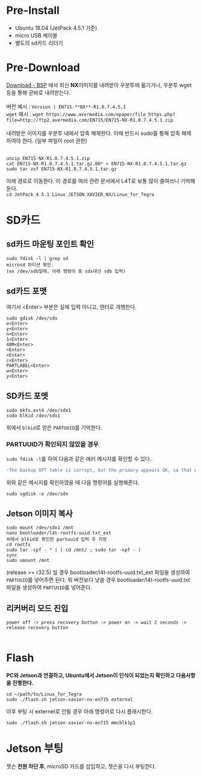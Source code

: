 # Pre-Install
* Ubuntu 18.04 (JetPack 4.5.1 기준)
* micro USB 케이블
* 별도의 sd카드 리더기

# Pre-Download
[Download - BSP](https://www.avermedia.com/professional/download/en715#ans_part%7CparentHorizontalTab4) 에서 최신 **NX**이미지를 내려받아 우분투에 옮기거나, 우분투 wget 등을 통해 곧바로 내려받는다.<br><br>
버전 예시 : ```Version | EN715-**NX**-R1.0.7.4.5.1```<br>
`wget` 예시 : ```wget https://www.avermedia.com/epaper/file_https.php?file=http://ftp2.avermedia.com/EN715/EN715-NX-R1.0.7.4.5.1.zip```
<br><br>
내려받은 이미지를 우분투 내에서 압축 해제한다. 이때 반드시 sudo를 통해 압축 해제 하여야 한다. (일부 파일이 root 권한)<br><br>

<pre><code>unzip EN715-NX-R1.0.7.4.5.1.zip
cat EN715-NX-R1.0.7.4.5.1.tar.gz.00* > EN715-NX-R1.0.7.4.5.1.tar.gz
sudo tar zxf EN715-NX-R1.0.7.4.5.1.tar.gz
</code></pre>

아래 경로로 이동한다. 이 경로를 여러 관련 문서에서 L4T로 보통 많이 줄여쓰니 기억해둔다.<br>
```cd JetPack_4.5.1_Linux_JETSON_XAVIER_NX/Linux_for_Tegra```

# SD카드
## sd카드 마운팅 포인트 확인
```
sudo fdisk -l | grep sd
microsd 파티션 확인.
(ex /dev/sdb일때, 아래 명령어 중 sdx대신 sdb 입력)
```

## sd카드 포맷
여기서 \<Enter\> 부분은 실제 입력 아니고, 엔터로 개행한다.<br>
```
sudo gdisk /dev/sdx
o<Enter>
y<Enter>
n<Enter>
1<Enter>
40M<Enter>
<Enter>
<Enter>
c<Enter>
PARTLABEL<Enter>
w<Enter>
y<Enter>
```


## SD카드 포멧
```
sudo mkfs.ext4 /dev/sdx1
sudo blkid /dev/sdx1
```
위에서 `blkid`로 얻은 `PARTUUID`를 기억한다.

### PARTUUID가 확인되지 않았을 경우
```sudo fdisk -l```를 하여 다음과 같은 에러 메시지를 확인할 수 있다.
```diff
-The backup GPT table is corrupt, but the primary appears OK, so that will be used.
```
위와 같은 메시지를 확인하였을 때 다음 명령어를 실행해준다.
```
sudo sgdisk -e /dev/sdx
```

## Jetson 이미지 복사
```
sudo mount /dev/sdx1 /mnt
nano bootloader/l4t-rootfs-uuid.txt_ext
위에서 blkid로 확인한 partuuid 입력 후 저장
cd rootfs
sudo tar -cpf - * | ( cd /mnt/ ; sudo tar -xpf - )
sync
sudo umount /mnt
```
(release >= r32.5) 일 경우 bootloader/l4t-rootfs-uuid.txt_ext 파일을 생성하여 ```PARTUUID```를 넣어주면 된다.
위 버전보다 낮을 경우 bootloader/l4t-rootfs-uuid.txt 파일을 생성하여 ```PARTUUID```를 넣어준다.

## 리커버리 모드 진입
`power off -> press recovery button -> power on -> wait 2 seconds -> release recovery button` <br><br>
  
# Flash
**PC와 Jetson과 연결하고, Ubuntu에서 Jetson이 인식이 되었는지 확인하고 다음사항을 진행한다.**
```
cd ~/path/to/Linux_for_Tegra
sudo ./flash.sh jetson-xavier-nx-en715 external
```

이후 부팅 시 externel로 안될 경우 아래 명령어로 다시 플래시한다.

```sudo ./flash.sh jetson-xavier-nx-en715 mmcblk1p1```

# Jetson 부팅
젯슨 **전원 차단 후**, microSD 카드를 삽입하고, 젯슨을 다시 부팅한다.

